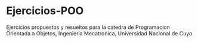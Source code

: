# Ejercicios-POO
Ejercicios propuestos y resueltos para la catedra de Programacion Orientada a Objetos, Ingenieria Mecatronica, Universidad Nacional de Cuyo
